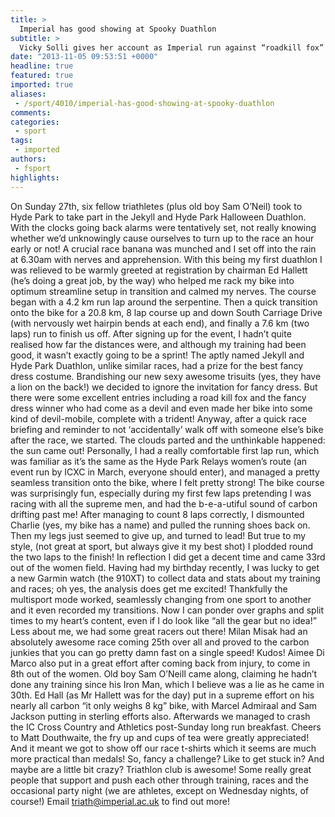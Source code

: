 ```yaml
---
title: >
  Imperial has good showing at Spooky Duathlon
subtitle: >
  Vicky Solli gives her account as Imperial run against “roadkill fox”
date: "2013-11-05 09:53:51 +0000"
headline: true
featured: true
imported: true
aliases:
 - /sport/4010/imperial-has-good-showing-at-spooky-duathlon
comments:
categories:
 - sport
tags:
 - imported
authors:
 - fsport
highlights:
---
```


On Sunday 27th, six fellow triathletes (plus old boy Sam O’Neil) took to Hyde Park to take part in the Jekyll and Hyde Park Halloween Duathlon. With the clocks going back alarms were tentatively set, not really knowing whether we’d unknowingly cause ourselves to turn up to the race an hour early or not! A crucial race banana was munched and I set off into the rain at 6.30am with nerves and apprehension. With this being my first duathlon I was relieved to be warmly greeted at registration by chairman Ed Hallett (he’s doing a great job, by the way) who helped me rack my bike into optimum streamline setup in transition and calmed my nerves.
 The course began with a 4.2 km run lap around the serpentine. Then a quick transition onto the bike for a 20.8 km, 8 lap course up and down South Carriage Drive (with nervously wet hairpin bends at each end), and finally a 7.6 km (two laps) run to finish us off. After signing up for the event, I hadn’t quite realised how far the distances were, and although my training had been good, it wasn’t exactly going to be a sprint!
 The aptly named Jekyll and Hyde Park Duathlon, unlike similar races, had a prize for the best fancy dress costume. Brandishing our new sexy awesome trisuits (yes, they have a lion on the back!) we decided to ignore the invitation for fancy dress. But there were some excellent entries including a road kill fox and the fancy dress winner who had come as a devil and even made her bike into some kind of devil-mobile, complete with a trident!
 Anyway, after a quick race briefing and reminder to not ‘accidentally’ walk off with someone else’s bike after the race, we started. The clouds parted and the unthinkable happened: the sun came out! Personally, I had a really comfortable first lap run, which was familiar as it’s the same as the Hyde Park Relays women’s route (an event run by ICXC in March, everyone should enter), and managed a pretty seamless transition onto the bike, where I felt pretty strong! The bike course was surprisingly fun, especially during my first few laps pretending I was racing with all the supreme men, and had the b-e-a-utiful sound of carbon drifting past me! After managing to count 8 laps correctly, I dismounted Charlie (yes, my bike has a name) and pulled the running shoes back on. Then my legs just seemed to give up, and turned to lead! But true to my style, (not great at sport, but always give it my best shot) I plodded round the two laps to the finish! In reflection I did get a decent time and came 33rd out of the women field.
 Having had my birthday recently, I was lucky to get a new Garmin watch (the 910XT) to collect data and stats about my training and races; oh yes, the analysis does get me excited! Thankfully the multisport mode worked, seamlessly changing from one sport to another and it even recorded my transitions. Now I can ponder over graphs and split times to my heart’s content, even if I do look like “all the gear but no idea!”
 Less about me, we had some great racers out there! Milan Misak had an absolutely awesome race coming 25th over all and proved to the carbon junkies that you can go pretty damn fast on a single speed! Kudos! Aimee Di Marco also put in a great effort after coming back from injury, to come in 8th out of the women. Old boy Sam O’Neill came along, claiming he hadn’t done any training since his Iron Man, which I believe was a lie as he came in 30th. Ed Hall (as Mr Hallett was for the day) put in a supreme effort on his nearly all carbon “it only weighs 8 kg” bike, with Marcel Admiraal and Sam Jackson putting in sterling efforts also.
 Afterwards we managed to crash the IC Cross Country and Athletics post-Sunday long run breakfast. Cheers to Matt Douthwaite, the fry up and cups of tea were greatly appreciated! And it meant we got to show off our race t-shirts which it seems are much more practical than medals!
 So, fancy a challenge? Like to get stuck in? And maybe are a little bit crazy? Triathlon club is awesome! Some really great people that support and push each other through training, races and the occasional party night (we are athletes, except on Wednesday nights, of course!) Email triath@imperial.ac.uk to find out more!
